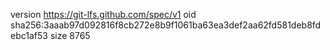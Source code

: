 version https://git-lfs.github.com/spec/v1
oid sha256:3aaab97d092816f8cb272e8b9f1061ba63ea3def2aa62fd581deb8fdebc1af53
size 8765
